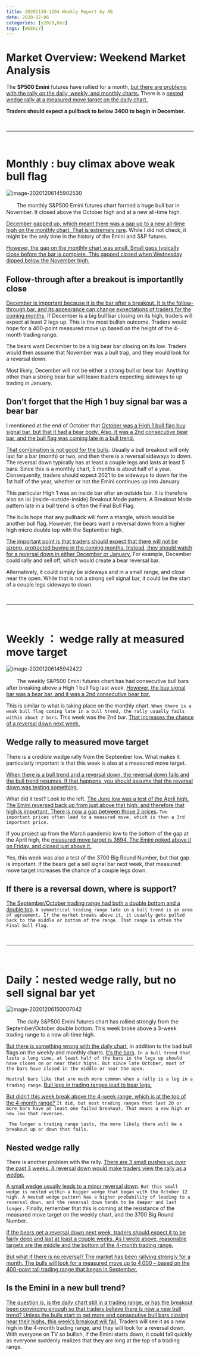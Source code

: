 ```yaml
---
title: 20201130-1204 Weekly Report by AB
date: 2020-12-06
categories: [y2020,Dec]
tags: [WEEKLY]
---
```


# Market Overview: Weekend Market Analysis

The **SP500 Emini** futures have rallied for a month, <u>but there are problems with the rally on the daily, weekly, and monthly charts.</u> There is a <u>nested wedge rally at a measured move target on the daily chart.</u>

**Traders should expect a pullback to below 3400 to begin in December.**

<br/>

---

<br/>

# Monthly : buy climax above weak bull flag

![image-20201206145902530](https://cdn.jsdelivr.net/gh/shawnyeung/shawnyeung.github.io@master/assets/img/uPic/image-20201206145902530%20.png)

　　The monthly S&P500 Emini futures chart formed a huge bull bar in November. It closed above the October high and at a new all-time high.

<u>December gapped up, which meant there was a gap up to a new all-time high on the monthly chart. That is extremely rare</u>. While I did not check, it might be the only time in the history of the Emini and S&P futures.

<u>However, the gap on the monthly chart was small. Small gaps typically close before the bar is complete. This gapped closed when Wednesday dipped below the November high.</u>

## Follow-through after a breakout is importantlly close 

<u>December is important because it is the bar after a breakout. It is the follow-through bar, and its appearance can change expectations of traders for the coming months</u>. If December is a big bull bar closing on its high, traders will expect at least 2 legs up. This is the most bullish outcome. Traders would hope for a 400-point measured move up based on the height of the 4-month trading range.

The bears want December to be a big bear bar closing on its low. Traders would then assume that November was a bull trap, and they would look for a reversal down.

Most likely, December will not be either a strong bull or bear bar. Anything other than a strong bear bar will leave traders expecting sideways to up trading in January.

## Don’t forget that the High 1 buy signal bar was a bear bar

I mentioned at the end of October that <u>October was a High 1 bull flag buy signal bar, but that it had a bear body. Also, it was a 2nd consecutive bear bar, and the bull flag was coming late in a bull trend.</u>

<u>That combination is not good for the bulls</u>. Usually a bull breakout will only last for a bar (month) or two, and then there is a reversal sideways to down. The reversal down typically has at least a couple legs and lasts at least 5 bars. Since this is a monthly chart, 5 months is about half of a year. Consequently, traders should expect 2021 to be sideways to down for the 1st half of the year, whether or not the Emini continues up into January.

This particular High 1 was an inside bar after an outside bar. It is therefore also an ioi (inside-outside-inside) Breakout Mode pattern. A Breakout Mode pattern late in a bull trend is often the Final Bull Flag.

The bulls hope that any pullback will form a triangle, which would be another bull flag. However, the bears want a reversal down from a higher high micro double top with the September high.

<u>The important point is that traders should expect that there will not be strong, protracted buying in the coming months. Instead, they should watch for a reversal down in either December or January.</u> For example, December could rally and sell off, which would create a bear reversal bar.

Alternatively, it could simply be sideways and in a small range, and close near the open. While that is not a strong sell signal bar, it could be the start of a couple legs sideways to down.

<br/>

---

<br/>

#  Weekly ： wedge rally at measured move target

![image-20201206145942422](https://cdn.jsdelivr.net/gh/shawnyeung/shawnyeung.github.io@master/assets/img/uPic/image-20201206145942422%20.png)

　　The weekly S&P500 Emini futures chart has had consecutive bull bars after breaking above a High 1 bull flag last week. <u>However, the buy signal bar was a bear bar, and it was a 2nd consecutive bear bar.</u>

This is similar to what is taking place on the monthly chart. `When there is a weak bull flag coming late in a bull trend, the rally usually fails within about 2 bars`. This week was the 2nd bar. <u>That increases the chance of a reversal down next week.</u>



##  Wedge rally to measured move target

There is a credible wedge rally from the September low. What makes it particularly important is that this week is also at a measured move target.

<u>When there is a bull trend and a reversal down, the reversal down fails and the bull trend resumes. If that happens, you should assume that the reversal down was testing something.</u>

What did it test? Look to the left. <u>The June low was a test of the April high.</u> <u>The Emini reversed back up from just above that high, and therefore that high is important. There is now a gap between those 2 prices</u>. `Two important prices often lead to a measured move, which is then a 3rd important price.`

If you project up from the March pandemic low to the bottom of the gap at the April high, the <u>measured move target is 3694. The Emini poked above it on Friday, and closed just above it.</u>

Yes, this week was also a test of the 3700 Big Round Number, but that gap is important. If the bears get a sell signal bar next week, that measured move target increases the chance of a couple legs down.

##  If there is a reversal down, where is support?

<u>The September/October trading range had both a double bottom and a double top</u>. `A symmetrical trading range late in a bull trend is an area of agreement. If the market breaks above it, it usually gets pulled back to the middle or bottom of the range. That range is often the Final Bull Flag.`



<br/>

---

<br/>

#  Daily：nested wedge rally, but no sell signal bar yet

![image-20201206150007042](https://cdn.jsdelivr.net/gh/shawnyeung/shawnyeung.github.io@master/assets/img/uPic/image-20201206150007042%20.png)

　　The daily S&P500 Emini futures chart has rallied strongly from the September/October double bottom. This week broke above a 3-week trading range to a new all-time high.

<u>But there is something wrong with the daily chart</u>, in addition to the bad bull flags on the weekly and monthly charts. <u>It’s the bars</u>. `In a bull trend that lasts a long time, at least half of the bars in the legs up should have closes on or near their highs. But since late October, most of the bars have closed in the middle or near the open.`

`Neutral bars like that are much more common when a rally is a leg in a trading range`. <u>Bull legs in trading ranges lead to bear legs.</u> 

<u>But didn’t this week break above the 4-week range, which is at the top of the 4-month range?</u> `It did, but most trading ranges that last 20 or more bars have at least one failed breakout. That means a new high or new low that reverses.`

` The longer a trading range lasts, the more likely there will be a breakout up or down that fails.`

##  Nested wedge rally

There is another problem with the rally. <u>There are 3 small pushes up over the past 3 weeks. A reversal down would make traders view the rally as a wedge.</u>

<u>A small wedge usually leads to a minor reversal down</u>. `But this small wedge is nested within a bigger wedge that began with the October 12 high. A nested wedge pattern has a higher probability of leading to a reversal down, and the reversal down tends to be deeper and last longer.` Finally, remember that this is coming at the resistance of the measured move target on the weekly chart, and the 3700 Big Round Number.

<u>If the bears get a reversal down next week, traders should expect it to be fairly deep and last at least a couple weeks. As I wrote above, reasonable targets are the middle and the bottom of the 4-month trading range.</u>

<u>But what if there is no reversal? The market has been rallying strongly for a month. The bulls will look for a measured move up to 4,000 – based on the 400-point tall trading range that began in September.</u>

##  Is the Emini in a new bull trend?

<u>The question is, is the daily chart still in a trading range, or has the breakout been convincing enough so that traders believe there is now a new bull trend? Unless the bulls start to get more and consecutive bull bars closing near their highs, this week’s breakout will fail.</u> Traders will see it as a new high in the 4-month trading range, and they will look for a reversal down. With everyone on TV so bullish, if the Emini starts down, it could fall quickly as everyone suddenly realizes that they are long at the top of a trading range.




